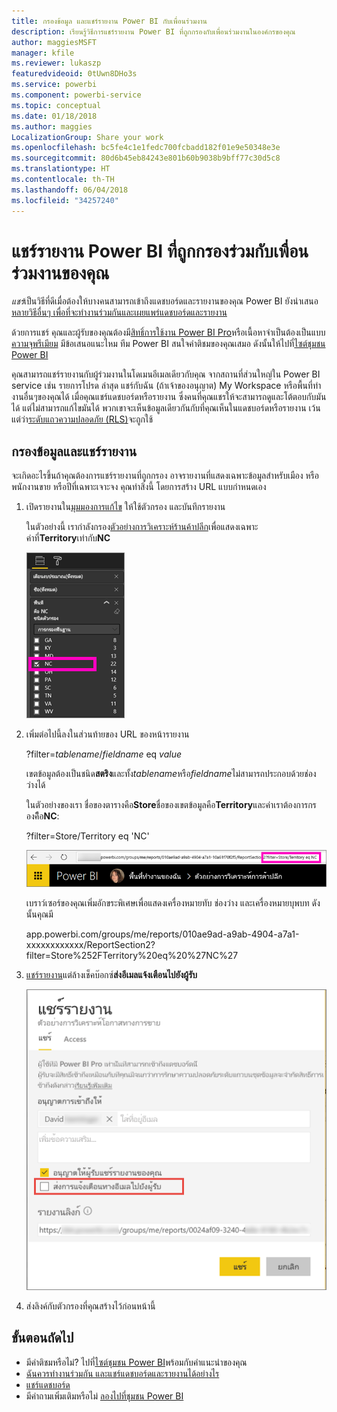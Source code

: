 ```yaml
---
title: กรองข้อมูล และแชร์รายงาน Power BI กับเพื่อนร่วมงาน
description: เรียนรู้วิธีการแชร์รายงาน Power BI ที่ถูกกรองกับเพื่อนร่วมงานในองค์กรของคุณ
author: maggiesMSFT
manager: kfile
ms.reviewer: lukaszp
featuredvideoid: 0tUwn8DHo3s
ms.service: powerbi
ms.component: powerbi-service
ms.topic: conceptual
ms.date: 01/18/2018
ms.author: maggies
LocalizationGroup: Share your work
ms.openlocfilehash: bc5fe4c1e1fedc700fcbadd182f01e9e50348e3e
ms.sourcegitcommit: 80d6b45eb84243e801b60b9038b9bff77c30d5c8
ms.translationtype: HT
ms.contentlocale: th-TH
ms.lasthandoff: 06/04/2018
ms.locfileid: "34257240"
---
```

# <a name="share-a-filtered-power-bi-report-with-your-coworkers"></a>แชร์รายงาน Power BI ที่ถูกกรองร่วมกับเพื่อนร่วมงานของคุณ
*แชร์*เป็นวิธีที่ดีเมื่อต้องให้บางคนสามารถเข้าถึงแดชบอร์ดและรายงานของคุณ Power BI ยังนำเสนอ[หลายวิธีอื่นๆ เพื่อที่จะทำงานร่วมกันและเผยแพร่แดชบอร์ดและรายงาน](service-how-to-collaborate-distribute-dashboards-reports.md)

ด้วยการแชร์ คุณและผู้รับของคุณต้องมี[สิทธิ์การใช้งาน Power BI Pro](service-free-vs-pro.md)หรือเนื้อหาจำเป็นต้องเป็นแบบ[ความจุพรีเมียม](service-premium.md) มีข้อเสนอแนะไหม ทีม Power BI สนใจคำติชมของคุณเสมอ ดังนั้นให้ไปที่[ไซต์ชุมชน Power BI](https://community.powerbi.com/)

คุณสามารถแชร์รายงานกับผู้ร่วมงานในโดเมนอีเมลเดียวกับคุณ จากสถานที่ส่วนใหญ่ใน Power BI service เช่น รายการโปรด ล่าสุด แชร์กับฉัน (ถ้าเจ้าของอนุญาต) My Workspace หรือพื้นที่ทำงานอื่นๆของคุณได้ เมื่อคุณแชร์แดชบอร์ดหรือรายงาน ซึ่งคนที่คุณแชรให้จะสามารถดูและโต้ตอบกับมันได้ แต่ไม่สามารถแก้ไขมันได้ พวกเขาจะเห็นข้อมูลเดียวกันกับที่คุณเห็นในแดชบอร์ดหรือรายงาน เว้นแต่ว่า[ระดับแถวความปลอดภัย (RLS)](service-admin-rls.md)จะถูกใช้ 

## <a name="filter-and-share-a-report"></a>กรองข้อมูลและแชร์รายงาน
จะเกิดอะไรขึ้นถ้าคุณต้องการแชร์รายงานที่ถูกกรอง อาจรายงานที่แสดงเฉพาะข้อมูลสำหรับเมือง หรือพนักงานขาย หรือปีที่เฉพาะเจาะจง คุณทำสิ่งนี้ โดยการสร้าง URL แบบกำหนดเอง

1. เปิดรายงานใน[มุมมองการแก้ไข](service-reading-view-and-editing-view.md) ให้ใช้ตัวกรอง และบันทึกรายงาน
   
   ในตัวอย่างนี้ เรากำลังกรอง[ตัวอย่างการวิเคราะห์ร้านค้าปลีก](sample-tutorial-connect-to-the-samples.md)เพื่อแสดงเฉพาะค่าที่**Territory**เท่ากับ**NC**
   
   ![บานหน้าต่างตัวกรองรายงาน](media/service-share-reports/power-bi-filter-report2.png)
2. เพิ่มต่อไปนี้ลงในส่วนท้ายของ URL ของหน้ารายงาน
   
   ?filter=*tablename*/*fieldname* eq *value*
   
    เขตข้อมูลต้องเป็นชนิด**สตริง**และทั้ง*tablename*หรือ*fieldname*ไม่สามารถประกอบด้วยช่องว่างได้
   
   ในตัวอย่างของเรา ชื่อของตารางคือ**Store**ชื่อของเขตข้อมูลคือ**Territory**และค่าเราต้องการกรองคืิิอ**NC**:
   
    ?filter=Store/Territory eq 'NC'
   
   ![URL รายงานที่กรองแล้ว](media/service-share-reports/power-bi-filter-url3.png)
   
   เบราว์เซอร์ของคุณเพิ่มอักขระพิเศษเพื่อแสดงเครื่องหมายทับ ช่องว่าง และเครื่องหมายบุพบท ดังนั้นคุณมี
   
   app.powerbi.com/groups/me/reports/010ae9ad-a9ab-4904-a7a1-xxxxxxxxxxxx/ReportSection2?filter=Store%252FTerritory%20eq%20%27NC%27

3. [แชร์รายงาน](service-share-dashboards.md)แต่ล้างเช็คบ๊อกซ์**ส่งอีเมลแจ้งเตือนไปยังผู้รับ** 

    ![กล่องโต้ตอบรายงานใช้ร่วมกัน](media/service-share-reports/power-bi-share-report-dialog.png)

4. ส่งลิงค์กับตัวกรองที่คุณสร้างไว้ก่อนหน้านี้

## <a name="next-steps"></a>ขั้นตอนถัดไป
* มีคำติชมหรือไม่? ไปที่[ไซต์ชุมชน Power BI](https://community.powerbi.com/)พร้อมกับคำแนะนำของคุณ
* [ฉันควรทำงานร่วมกัน และแชร์แดชบอร์ดและรายงานได้อย่างไร](service-how-to-collaborate-distribute-dashboards-reports.md)
* [แชร์แดชบอร์ด](service-share-dashboards.md)
* มีคำถามเพิ่มเติมหรือไม่ [ลองไปที่ชุมชน Power BI](http://community.powerbi.com/)

